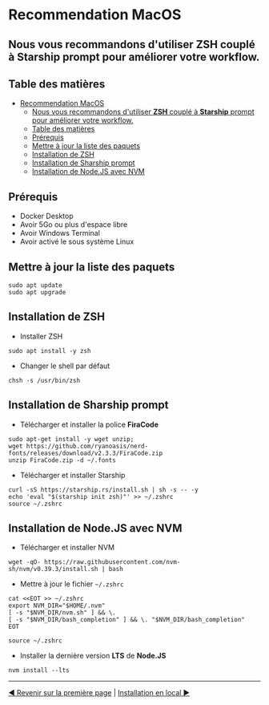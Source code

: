 # Recommendation MacOS

Nous vous recommandons d'utiliser **ZSH** couplé à **Starship** prompt pour améliorer votre workflow.
---

## Table des matières
<!-- TOC -->
* [Recommendation MacOS](#recommendation-macos)
  * [Nous vous recommandons d'utiliser **ZSH** couplé à **Starship** prompt pour améliorer votre workflow.](#nous-vous-recommandons-dutiliser-zsh-couplé-à-starship-prompt-pour-améliorer-votre-workflow)
  * [Table des matières](#table-des-matières)
  * [Prérequis](#prérequis)
  * [Mettre à jour la liste des paquets](#mettre-à-jour-la-liste-des-paquets)
  * [Installation de ZSH](#installation-de-zsh)
  * [Installation de Sharship prompt](#installation-de-sharship-prompt)
  * [Installation de Node.JS avec NVM](#installation-de-nodejs-avec-nvm)
<!-- TOC -->

## Prérequis
- Docker Desktop
- Avoir 5Go ou plus d'espace libre
- Avoir Windows Terminal
- Avoir activé le sous système Linux

## Mettre à jour la liste des paquets
```shell
sudo apt update
sudo apt upgrade
```

## Installation de ZSH
- Installer ZSH
```shell
sudo apt install -y zsh
```
- Changer le shell par défaut
```shell
chsh -s /usr/bin/zsh
```

## Installation de Sharship prompt
- Télécharger et installer la police **FiraCode**
```shell
sudo apt-get install -y wget unzip;
wget https://github.com/ryanoasis/nerd-fonts/releases/download/v2.3.3/FiraCode.zip
unzip FiraCode.zip -d ~/.fonts
```
- Télécharger et installer Starship
```shell
curl -sS https://starship.rs/install.sh | sh -s -- -y
echo 'eval "$(starship init zsh)"' >> ~/.zshrc
source ~/.zshrc
```

## Installation de Node.JS avec NVM
- Télécharger et installer NVM
```shell
wget -qO- https://raw.githubusercontent.com/nvm-sh/nvm/v0.39.3/install.sh | bash
```
- Mettre à jour le fichier `~/.zshrc`
```shell
cat <<EOT >> ~/.zshrc
export NVM_DIR="$HOME/.nvm"
[ -s "$NVM_DIR/nvm.sh" ] && \.  
[ -s "$NVM_DIR/bash_completion" ] && \. "$NVM_DIR/bash_completion"  
EOT
```
```shell
source ~/.zshrc
```
- Installer la dernière version **LTS** de **Node.JS**
```shell
nvm install --lts
```

--- 

[◄ Revenir sur la première page](../../Readme.md)
|
[Installation en local ►](../installation/installation.md)
